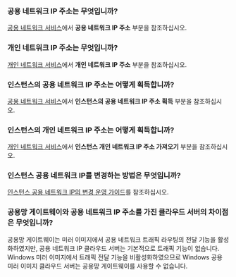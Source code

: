### 공용 네트워크 IP 주소는 무엇입니까?

[공용 네트워크 서비스](https://intl.cloud.tencent.com/document/product/213/5224)에서 **공용 네트워크 IP 주소** 부분을 참조하십시오.

### 개인 네트워크 IP 주소는 무엇입니까?

[개인 네트워크 서비스](https://intl.cloud.tencent.com/document/product/213/5225)에서 **개인 네트워크 IP 주소** 부분을 참조하십시오.

### 인스턴스의 공용 네트워크 IP 주소는 어떻게 획득합니까?

[공용 네트워크 서비스](https://intl.cloud.tencent.com/document/product/213/5224)에서 **인스턴스의 공용 네트워크 IP 주소 획득** 부분을 참조하십시오.

### 인스턴스의 개인 네트워크 IP 주소는 어떻게 획득합니까?

[개인 네트워크 서비스](https://intl.cloud.tencent.com/document/product/213/5225)에서 **인스턴스 개인 네트워크 IP 주소 가져오기** 부분을 참조하십시오.

### 인스턴스 공용 네트워크 IP를 변경하는 방법은 무엇입니까?

[인스턴스 공용 네트워크 IP의 변경 운영 가이드](https://intl.cloud.tencent.com/document/product/213/16642)를 참조하십시오.

### 공용망 게이트웨이와 공용 네트워크 IP 주소를 가진 클라우드 서버의 차이점은 무엇입니까?

공용망 게이트웨이는 미러 이미지에서 공용 네트워크 트래픽 라우팅의 전달 기능을 활성화하였지만, 공용 네트워크 IP 클라우드 서버는 기본적으로 트래픽 기능이 없습니다. Windows 미러 이미지에서 트래픽 전달 기능을 비활성화하였으므로 Windows 공용 미러 이미지 클라우드 서버는 공용망 게이트웨이를 사용할 수 없습니다.

